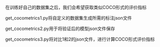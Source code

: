 在训练好自己的数据集之后，我们会希望获取类似COCO形式的评价指标

get_cocometrics1.py将自定义的数据集生成所需的标注json文件

get_cocometrics2.py用于将验证后的模型json文件保存

get_cocometrics3.py将对比1和2的json文件，进行计算COCO形式评价指标
